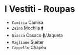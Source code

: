 # I Vestiti - Roupas

-   `Camicia` Camisa
-   `Zaino` Mochila 🚹
-   `Giacca` Casaco 🚺/Jaqueta
-   `Maglione` Suéter
-   `Cappello` Chapéu
